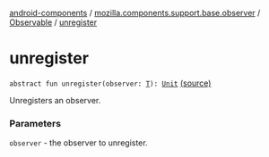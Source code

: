 [android-components](../../index.md) / [mozilla.components.support.base.observer](../index.md) / [Observable](index.md) / [unregister](./unregister.md)

# unregister

`abstract fun unregister(observer: `[`T`](index.md#T)`): `[`Unit`](https://kotlinlang.org/api/latest/jvm/stdlib/kotlin/-unit/index.html) [(source)](https://github.com/mozilla-mobile/android-components/blob/master/components/support/base/src/main/java/mozilla/components/support/base/observer/Observable.kt#L59)

Unregisters an observer.

### Parameters

`observer` - the observer to unregister.